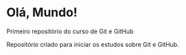 # Olá, Mundo!
 Primeiro repositório do curso de Git e GitHub

Repositório criado para iniciar os estudos sobre Git e GitHub.